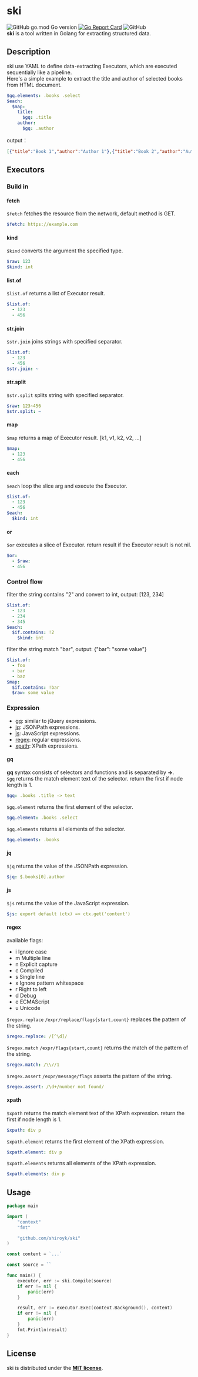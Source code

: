 # ski
![GitHub go.mod Go version](https://img.shields.io/github/go-mod/go-version/shiroyk/ski)
[![Go Report Card](https://goreportcard.com/badge/github.com/shiroyk/ski)](https://goreportcard.com/report/github.com/shiroyk/ski)
![GitHub](https://img.shields.io/github/license/shiroyk/ski)<br/>
**ski** is a tool written in Golang for extracting structured data.<br/>


## Description
ski use YAML to define data-extracting Executors, which are executed sequentially like a pipeline. <br/>
Here's a simple example to extract the title and author of selected books from HTML document.
```yaml
$gq.elements: .books .select
$each:
  $map:
    title:
      $gq: .title
    author:
      $gq: .author
```
output：
```json
[{"title":"Book 1","author":"Author 1"},{"title":"Book 2","author":"Author 2"}]
```

## Executors
### Build in
#### fetch
`$fetch` fetches the resource from the network, default method is GET.
```yaml
$fetch: https://example.com
```
#### kind
`$kind` converts the argument the specified type.
```yaml
$raw: 123
$kind: int
```
#### list.of
`$list.of` returns a list of Executor result.
```yaml
$list.of:
  - 123
  - 456
```
#### str.join
`$str.join` joins strings with specified separator.
```yaml
$list.of:
  - 123
  - 456
$str.join: ~
```
#### str.split
`$str.split` splits string with specified separator.
```yaml
$raw: 123~456
$str.split: ~
```
#### map
`$map` returns a map of Executor result. [k1, v1, k2, v2, ...]
```yaml
$map:
  - 123
  - 456
```
#### each
`$each` loop the slice arg and execute the Executor.
```yaml
$list.of:
  - 123
  - 456
$each:
  $kind: int
```
#### or
`$or` executes a slice of Executor. return result if the Executor result is not nil.
```yaml
$or:
  - $raw:
  - 456
```
### Control flow
filter the string contains "2" and convert to int, output: [123, 234]
```yaml
$list.of:
  - 123
  - 234
  - 345
$each:
  $if.contains: !2
    $kind: int
```
filter the string match "bar", output: {"bar": "some value"}
```yaml
$list.of:
  - foo
  - bar
  - baz
$map:
  $if.contains: !bar
  $raw: some value
```
### Expression
- [gq](#gq): similar to jQuery expressions.
- [jq](#jq): JSONPath expressions.
- [js](#js): JavaScript expressions.
- [regex](#regex): regular expressions.
- [xpath](#xpath): XPath expressions.
#### gq
**gq** syntax consists of selectors and functions and is separated by **->**.<br/>
`$gq` returns the match element text of the selector. return the first if node length is 1.
```yaml
$gq: .books .title -> text
```
`$gq.element` returns the first element of the selector.
```yaml
$gq.element: .books .select
```
`$gq.elements` returns all elements of the selector.
```yaml
$gq.elements: .books
```
#### jq
`$jq` returns the value of the JSONPath expression.
```yaml
$jq: $.books[0].author
```
#### js
`$js` returns the value of the JavaScript expression.
```yaml
$js: export default (ctx) => ctx.get('content')
```
#### regex
available flags:
- i Ignore case
- m Multiple line
- n Explicit capture
- c Compiled
- s Single line
- x Ignore pattern whitespace
- r Right to left
- d Debug
- e ECMAScript
- u Unicode

`$regex.replace` `/expr/replace/flags{start,count}` replaces the pattern of the string.
```yaml
$regex.replace: /[^\d]/
```
`$regex.match` `/expr/flags{start,count}` returns the match of the pattern of the string.
```yaml
$regex.match: /\\//1
```
`$regex.assert` `/expr/message/flags` asserts the pattern of the string.
```yaml
$regex.assert: /\d+/number not found/
```
#### xpath
`$xpath` returns the match element text of the XPath expression. return the first if node length is 1.
```yaml
$xpath: div p
```
`$xpath.element` returns the first element of the XPath expression.
```yaml
$xpath.element: div p
```
`$xpath.elements` returns all elements of the XPath expression.
```yaml
$xpath.elements: div p
```

## Usage

```go
package main

import (
	"context"
	"fmt"

	"github.com/shiroyk/ski"
)

const content = `...`

const source = ``

func main() {
	executor, err := ski.Compile(source)
	if err != nil {
		panic(err)
	}

	result, err := executor.Exec(context.Background(), content)
	if err != nil {
		panic(err)
	}
	fmt.Println(result)
}
```
## License
ski is distributed under the [**MIT license**](https://github.com/shiroyk/ski/blob/master/LICENSE.md).